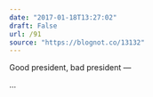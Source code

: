 ```yaml
---
date: "2017-01-18T13:27:02"
draft: False
url: /91
source: "https://blognot.co/13132"
---
```


Good president, bad president — 

...
